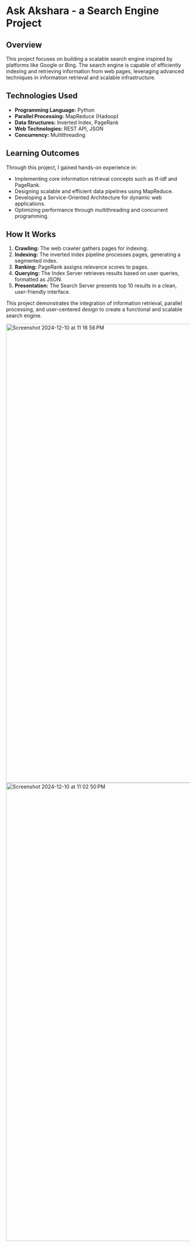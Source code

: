 # Ask Akshara - a Search Engine Project

## Overview
This project focuses on building a scalable search engine inspired by platforms like Google or Bing. The search engine is capable of efficiently indexing and retrieving information from web pages, leveraging advanced techniques in information retrieval and scalable infrastructure.

## Technologies Used
- **Programming Language:** Python
- **Parallel Processing:** MapReduce (Hadoop)
- **Data Structures:** Inverted Index, PageRank
- **Web Technologies:** REST API, JSON
- **Concurrency:** Multithreading

## Learning Outcomes
Through this project, I gained hands-on experience in:
- Implementing core information retrieval concepts such as tf-idf and PageRank.
- Designing scalable and efficient data pipelines using MapReduce.
- Developing a Service-Oriented Architecture for dynamic web applications.
- Optimizing performance through multithreading and concurrent programming.

## How It Works
1. **Crawling:** The web crawler gathers pages for indexing.
2. **Indexing:** The inverted index pipeline processes pages, generating a segmented index.
3. **Ranking:** PageRank assigns relevance scores to pages.
4. **Querying:** The Index Server retrieves results based on user queries, formatted as JSON.
5. **Presentation:** The Search Server presents top 10 results in a clean, user-friendly interface.

This project demonstrates the integration of information retrieval, parallel processing, and user-centered design to create a functional and scalable search engine.

<img width="1255" alt="Screenshot 2024-12-10 at 11 16 56 PM" src="https://github.com/user-attachments/assets/a3c3a6db-8b73-4cc7-9d92-393fb686fdb2">

<img width="1253" alt="Screenshot 2024-12-10 at 11 02 50 PM" src="https://github.com/user-attachments/assets/7fd59324-9af9-4fdd-9581-a64653bb5fab">

